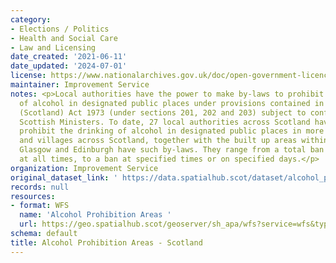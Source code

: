 ```yaml
---
category:
- Elections / Politics
- Health and Social Care
- Law and Licensing
date_created: '2021-06-11'
date_updated: '2024-07-01'
license: https://www.nationalarchives.gov.uk/doc/open-government-licence/version/3/
maintainer: Improvement Service
notes: <p>Local authorities have the power to make by-laws to prohibit the drinking
  of alcohol in designated public places under provisions contained in the Local Government
  (Scotland) Act 1973 (under sections 201, 202 and 203) subject to confirmation by
  Scottish Ministers. To date, 27 local authorities across Scotland have by-laws which
  prohibit the drinking of alcohol in designated public places in more than 480 towns
  and villages across Scotland, together with the built up areas within the city of
  Glasgow and Edinburgh have such by-laws. They range from a total ban on drinking
  at all times, to a ban at specified times or on specified days.</p>
organization: Improvement Service
original_dataset_link: ' https://data.spatialhub.scot/dataset/alcohol_prohibition_areas-is'
records: null
resources:
- format: WFS
  name: 'Alcohol Prohibition Areas '
  url: https://geo.spatialhub.scot/geoserver/sh_apa/wfs?service=wfs&typeName=sh_apa:pub_apa
schema: default
title: Alcohol Prohibition Areas - Scotland
---
```

